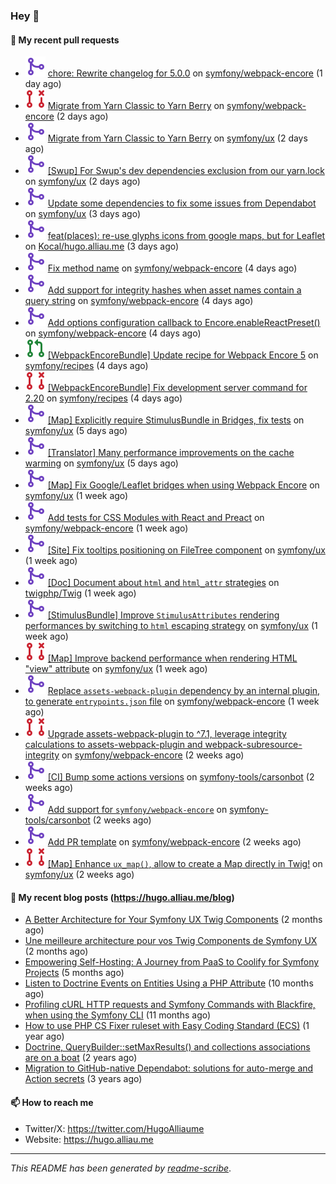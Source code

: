 ### Hey 👋

#### 👷 My recent pull requests

- ![](./assets/pr-merged.svg) [chore: Rewrite changelog for 5.0.0](https://github.com/symfony/webpack-encore/pull/1348) on [symfony/webpack-encore](https://github.com/symfony/webpack-encore) (1 day ago)
- ![](./assets/pr-closed.svg) [Migrate from Yarn Classic to Yarn Berry](https://github.com/symfony/webpack-encore/pull/1347) on [symfony/webpack-encore](https://github.com/symfony/webpack-encore) (2 days ago)
- ![](./assets/pr-merged.svg) [Migrate from Yarn Classic to Yarn Berry](https://github.com/symfony/ux/pull/2222) on [symfony/ux](https://github.com/symfony/ux) (2 days ago)
- ![](./assets/pr-merged.svg) [[Swup] For Swup&#39;s dev dependencies exclusion from our yarn.lock](https://github.com/symfony/ux/pull/2221) on [symfony/ux](https://github.com/symfony/ux) (2 days ago)
- ![](./assets/pr-merged.svg) [Update some dependencies to fix some issues from Dependabot](https://github.com/symfony/ux/pull/2219) on [symfony/ux](https://github.com/symfony/ux) (3 days ago)
- ![](./assets/pr-merged.svg) [feat(places): re-use glyphs icons from google maps, but for Leaflet](https://github.com/Kocal/hugo.alliau.me/pull/49) on [Kocal/hugo.alliau.me](https://github.com/Kocal/hugo.alliau.me) (3 days ago)
- ![](./assets/pr-merged.svg) [Fix method name](https://github.com/symfony/webpack-encore/pull/1346) on [symfony/webpack-encore](https://github.com/symfony/webpack-encore) (4 days ago)
- ![](./assets/pr-merged.svg) [Add support for integrity hashes when asset names contain a query string](https://github.com/symfony/webpack-encore/pull/1345) on [symfony/webpack-encore](https://github.com/symfony/webpack-encore) (4 days ago)
- ![](./assets/pr-merged.svg) [Add options configuration callback to Encore.enableReactPreset()](https://github.com/symfony/webpack-encore/pull/1344) on [symfony/webpack-encore](https://github.com/symfony/webpack-encore) (4 days ago)
- ![](./assets/pr-open.svg) [[WebpackEncoreBundle] Update recipe for Webpack Encore 5](https://github.com/symfony/recipes/pull/1341) on [symfony/recipes](https://github.com/symfony/recipes) (4 days ago)
- ![](./assets/pr-closed.svg) [[WebpackEncoreBundle] Fix development server command for 2.20](https://github.com/symfony/recipes/pull/1340) on [symfony/recipes](https://github.com/symfony/recipes) (4 days ago)
- ![](./assets/pr-merged.svg) [[Map] Explicitly require StimulusBundle in Bridges, fix tests](https://github.com/symfony/ux/pull/2207) on [symfony/ux](https://github.com/symfony/ux) (5 days ago)
- ![](./assets/pr-merged.svg) [[Translator] Many performance improvements on the cache warming](https://github.com/symfony/ux/pull/2206) on [symfony/ux](https://github.com/symfony/ux) (5 days ago)
- ![](./assets/pr-merged.svg) [[Map] Fix Google/Leaflet bridges when using Webpack Encore](https://github.com/symfony/ux/pull/2199) on [symfony/ux](https://github.com/symfony/ux) (1 week ago)
- ![](./assets/pr-merged.svg) [Add tests for CSS Modules with React and Preact](https://github.com/symfony/webpack-encore/pull/1343) on [symfony/webpack-encore](https://github.com/symfony/webpack-encore) (1 week ago)
- ![](./assets/pr-merged.svg) [[Site] Fix tooltips positioning  on FileTree component](https://github.com/symfony/ux/pull/2190) on [symfony/ux](https://github.com/symfony/ux) (1 week ago)
- ![](./assets/pr-merged.svg) [[Doc] Document about `html` and `html_attr` strategies](https://github.com/twigphp/Twig/pull/4324) on [twigphp/Twig](https://github.com/twigphp/Twig) (1 week ago)
- ![](./assets/pr-merged.svg) [[StimulusBundle] Improve `StimulusAttributes` rendering performances by switching to `html` escaping strategy](https://github.com/symfony/ux/pull/2180) on [symfony/ux](https://github.com/symfony/ux) (1 week ago)
- ![](./assets/pr-closed.svg) [[Map] Improve backend performance when rendering HTML &#34;view&#34; attribute](https://github.com/symfony/ux/pull/2178) on [symfony/ux](https://github.com/symfony/ux) (1 week ago)
- ![](./assets/pr-merged.svg) [Replace `assets-webpack-plugin` dependency by an internal plugin, to generate `entrypoints.json` file](https://github.com/symfony/webpack-encore/pull/1342) on [symfony/webpack-encore](https://github.com/symfony/webpack-encore) (1 week ago)
- ![](./assets/pr-closed.svg) [Upgrade assets-webpack-plugin to ^7.1, leverage integrity calculations to assets-webpack-plugin and webpack-subresource-integrity](https://github.com/symfony/webpack-encore/pull/1341) on [symfony/webpack-encore](https://github.com/symfony/webpack-encore) (2 weeks ago)
- ![](./assets/pr-merged.svg) [[CI] Bump some actions versions](https://github.com/symfony-tools/carsonbot/pull/238) on [symfony-tools/carsonbot](https://github.com/symfony-tools/carsonbot) (2 weeks ago)
- ![](./assets/pr-merged.svg) [Add support for `symfony/webpack-encore`](https://github.com/symfony-tools/carsonbot/pull/237) on [symfony-tools/carsonbot](https://github.com/symfony-tools/carsonbot) (2 weeks ago)
- ![](./assets/pr-merged.svg) [Add PR template](https://github.com/symfony/webpack-encore/pull/1339) on [symfony/webpack-encore](https://github.com/symfony/webpack-encore) (2 weeks ago)
- ![](./assets/pr-closed.svg) [[Map] Enhance `ux_map()`, allow to create a Map directly in Twig!](https://github.com/symfony/ux/pull/2152) on [symfony/ux](https://github.com/symfony/ux) (2 weeks ago)

#### 📜 My recent blog posts (https://hugo.alliau.me/blog)

- [A Better Architecture for Your Symfony UX Twig Components](https://hugo.alliau.me/blog/posts/a-better-architecture-for-your-symfony-ux-twig-components) (2 months ago)
- [Une meilleure architecture pour vos Twig Components de Symfony UX](https://hugo.alliau.me/blog/posts/une-meilleure-architecture-pour-vous-twig-components-de-symfony-ux) (2 months ago)
- [Empowering Self-Hosting: A Journey from PaaS to Coolify for Symfony Projects](https://hugo.alliau.me/blog/posts/empowering-self-hosting-a-journey-from-paas-to-coolify-for-symfony-projects) (5 months ago)
- [Listen to Doctrine Events on Entities Using a PHP Attribute](https://hugo.alliau.me/blog/posts/2023-11-12-listen-to-doctrine-events-on-entities-using-a-php-attribute) (10 months ago)
- [Profiling cURL HTTP requests and Symfony Commands with Blackfire, when using the Symfony CLI](https://hugo.alliau.me/blog/posts/2023-10-21-profiling-curl-http-requests-and-symfony-commands-with-blackfire-when-using-the-symfony-cli) (11 months ago)
- [How to use PHP CS Fixer ruleset with Easy Coding Standard (ECS)](https://hugo.alliau.me/blog/posts/2023-07-19-how-to-use-php-cs-fixer-ruleset-with-easy-coding-standard) (1 year ago)
- [Doctrine, QueryBuilder::setMaxResults() and collections associations are on a boat](https://hugo.alliau.me/blog/posts/2022-01-07-doctrine-querybuilder-setmaxresults-and-collections-associations-are-on-a-boat) (2 years ago)
- [Migration to GitHub-native Dependabot: solutions for auto-merge and Action secrets](https://hugo.alliau.me/blog/posts/2021-05-04-migration-to-github-native-dependabot-solutions-for-auto-merge-and-action-secrets) (3 years ago)

#### 📫 How to reach me

- Twitter/X: https://twitter.com/HugoAlliaume
- Website: https://hugo.alliau.me

---

_This README has been generated by [readme-scribe](https://github.com/muesli/readme-scribe/)_.

